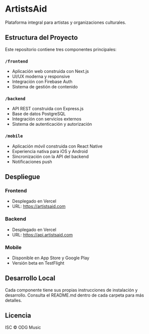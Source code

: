 # ArtistsAid

Plataforma integral para artistas y organizaciones culturales.

## Estructura del Proyecto

Este repositorio contiene tres componentes principales:

### `/frontend`
- Aplicación web construida con Next.js
- UI/UX moderna y responsive
- Integración con Firebase Auth
- Sistema de gestión de contenido

### `/backend`
- API REST construida con Express.js
- Base de datos PostgreSQL
- Integración con servicios externos
- Sistema de autenticación y autorización

### `/mobile`
- Aplicación móvil construida con React Native
- Experiencia nativa para iOS y Android
- Sincronización con la API del backend
- Notificaciones push

## Despliegue

### Frontend
- Desplegado en Vercel
- URL: https://artistsaid.com

### Backend
- Desplegado en Vercel
- URL: https://api.artistsaid.com

### Mobile
- Disponible en App Store y Google Play
- Versión beta en TestFlight

## Desarrollo Local

Cada componente tiene sus propias instrucciones de instalación y desarrollo. Consulta el README.md dentro de cada carpeta para más detalles.

## Licencia

ISC © ODG Music

